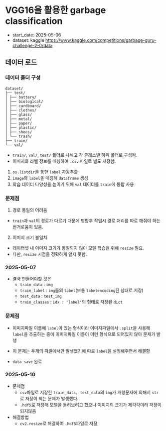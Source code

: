 # VGG16을 활용한 garbage classification
- start_date: 2025-05-06
- dataset: kaggle https://www.kaggle.com/competitions/garbage-guru-challenge-2-0/data

## 데이터 로드
### 데이터 폴더 구성
```
dataset/
├── test/
│ ├── battery/
│ ├── biological/
│ ├── cardboard/
│ ├── clothes/
│ ├── glass/
│ ├── metal/
│ ├── paper/
│ ├── plastic/
│ ├── shoes/
│ └── trash/
├── train/
└── val/
```
- `train/`, `val/`, `test/` 폴더로 나뉘고 각 클래스별 하위 폴더로 구성됨.
- 이미지와 라벨 정보를 매칭하여 `.csv` 파일로 별도 저장함.

1. `os.listdir`을 통한 `label` 자동추출
2. `image`와 `label`을 매칭해 `dataframe` 생성
3. 학습 데이터 다양성을 높이기 위해 `val` 데이터를 `train`에 통합 사용

### 문제점
1. 경로 통일의 어려움
- `train`과 `val`의 경로가 다르기 때문에 병합후 작업시 경로 처리를 따로 해줘야 하는 번거로움이 있음.
2. 이미지 크기 불일치
- 데이터셋 내 이미지 크기가 통일되지 않아 모델 학습을 위해 `resize` 필요.
- 다만, `resize` 시점을 정확하게 알지 못함.

### 2025-05-07
- 결국 만들어야할 것은
    - `train_data` : `img`
    - `train_label` : `img`들의 `label`(보통 `labelencoding`된 상태로 저장)
    - `test_data` : `test_img`
    - `train_classes` : `idx : 'label'`의 형태로 저장된 `dict`

### 문제점
- 이미지파일 이름에 `label`이 있는 형식이라 이미지파일에서 `.split`을 사용해 `label`을 추출하는 중에 이미지파일 이름이 이런 형식으로 되어있지 않아 문제가 발생
- 이 문제는 두개의 파일에서만 발생했기에 따로 `label`을 설정해주면서 해결함

- `data_save` 완료

### 2025-05-10
- 문제점
    - `csv`파일로 저장한 `train_data, test_data`의 `img`가 개행문자에 의해서 `str`로 저장이 되는 문제가 발생했다.
    - `.hdf5`로 저장해 모델을 돌려보려고 했으나 이미지의 크기가 제각각이라 저장이 되지않음
- 해결방법
    - `cv2.resize`로 해결하여 `.hdf5`파일로 저장